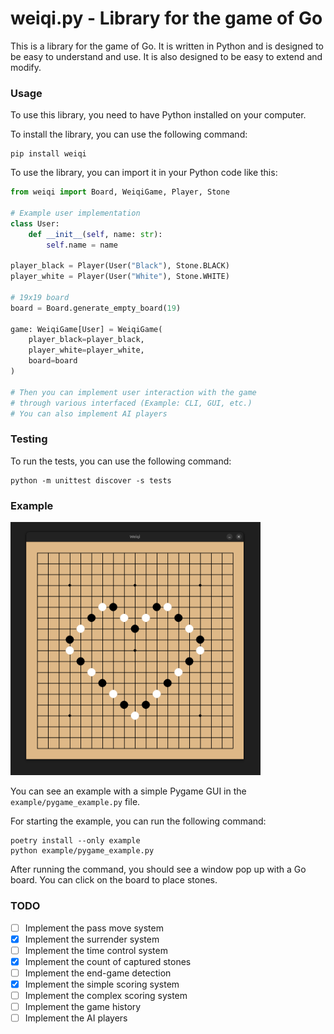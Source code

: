# weiqi.py - Library for the game of Go

This is a library for the game of Go. It is written in Python and is designed to be easy to understand and use. It is also designed to be easy to extend and modify.

### Usage

To use this library, you need to have Python installed on your computer.

To install the library, you can use the following command:

```
pip install weiqi
```

To use the library, you can import it in your Python code like this:

```python
from weiqi import Board, WeiqiGame, Player, Stone

# Example user implementation
class User:
    def __init__(self, name: str):
        self.name = name

player_black = Player(User("Black"), Stone.BLACK)
player_white = Player(User("White"), Stone.WHITE)

# 19x19 board
board = Board.generate_empty_board(19)

game: WeiqiGame[User] = WeiqiGame(
    player_black=player_black,
    player_white=player_white,
    board=board
)

# Then you can implement user interaction with the game 
# through various interfaced (Example: CLI, GUI, etc.)
# You can also implement AI players
```

### Testing

To run the tests, you can use the following command:

```
python -m unittest discover -s tests
```

### Example

<img src="example/example.png" alt="Example of the library in use" width="400"/>

You can see an example with a simple Pygame GUI in the `example/pygame_example.py` file.

For starting the example, you can run the following command:
```
poetry install --only example
python example/pygame_example.py
```

After running the command, you should see a window pop up with a Go board. You can click on the board to place stones.

### TODO

- [ ] Implement the pass move system
- [x] Implement the surrender system
- [ ] Implement the time control system
- [x] Implement the count of captured stones
- [ ] Implement the end-game detection
- [x] Implement the simple scoring system
- [ ] Implement the complex scoring system
- [ ] Implement the game history
- [ ] Implement the AI players